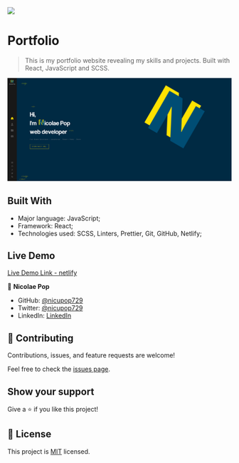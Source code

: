 ![](https://img.shields.io/badge/Microverse-blueviolet)

# Portfolio

> This is my portfolio website revealing my skills and projects. Built with React, JavaScript and SCSS.

![screenshot](./src/assets/projects-screenshots/portfolio-screenshoot.png)

## Built With

- Major language: JavaScript;
- Framework: React;
- Technologies used: SCSS, Linters, Prettier, Git, GitHub, Netlify;

## Live Demo

[Live Demo Link - netlify](https://www.nicolaepop.me/)

👤 **Nicolae Pop**

- GitHub: [@nicupop729](https://github.com/nicupop729)
- Twitter: [@nicupop729](https://twitter.com/nicupop729)
- LinkedIn: [LinkedIn](https://www.linkedin.com/in/nicolae-pop/)

## 🤝 Contributing

Contributions, issues, and feature requests are welcome!

Feel free to check the [issues page](https://github.com/nicupop729/portfolio-nicolae-pop/issues).

## Show your support

Give a ⭐️ if you like this project!

## 📝 License

This project is [MIT](./MIT.md) licensed.
